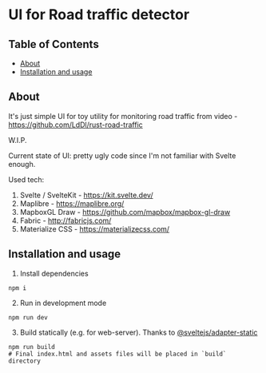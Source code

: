 # UI for Road traffic detector


## Table of Contents

- [About](#about)
- [Installation and usage](#installation-and-usage)

## About

It's just simple UI for toy utility for monitoring road traffic from video - https://github.com/LdDl/rust-road-traffic

W.I.P.

Current state of UI: pretty ugly code since I'm not familiar with Svelte enough.

Used tech:
1. Svelte / SvelteKit - https://kit.svelte.dev/
2. Maplibre - https://maplibre.org/
3. MapboxGL Draw - https://github.com/mapbox/mapbox-gl-draw
4. Fabric - http://fabricjs.com/
5. Materialize CSS - https://materializecss.com/

## Installation and usage

1. Install dependencies

```shell
npm i
```

2. Run in development mode

```shell
npm run dev
```

3. Build statically (e.g. for web-server). Thanks to [@sveltejs/adapter-static](https://www.npmjs.com/package/@sveltejs/adapter-static)

```shell
npm run build
# Final index.html and assets files will be placed in `build` directory
```
